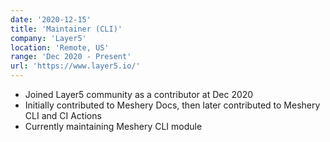 ```yaml
---
date: '2020-12-15'
title: 'Maintainer (CLI)'
company: 'Layer5'
location: 'Remote, US'
range: 'Dec 2020 - Present'
url: 'https://www.layer5.io/'
---
```


- Joined Layer5 community as a contributor at Dec 2020
- Initially contributed to Meshery Docs, then later contributed to Meshery CLI and CI Actions
- Currently maintaining Meshery CLI module

